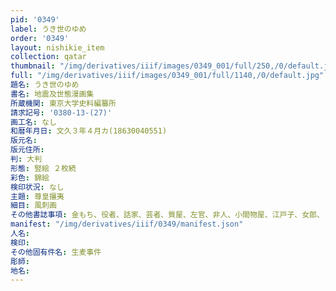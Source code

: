 ```yaml
---
pid: '0349'
label: うき世のゆめ
order: '0349'
layout: nishikie_item
collection: qatar
thumbnail: "/img/derivatives/iiif/images/0349_001/full/250,/0/default.jpg"
full: "/img/derivatives/iiif/images/0349_001/full/1140,/0/default.jpg"
題名: うき世のゆめ
書名: 地震及世態漫画集
所蔵機関: 東京大学史料編纂所
請求記号: '0380-13-(27)'
画工名: なし
和暦年月日: 文久３年４月カ(18630040551)
版元名: 
版元住所: 
判: 大判
形態: 竪絵 ２枚続
彩色: 錦絵
検印状況: なし
主題: 尊皇攘夷
細目: 風刺画
その他書誌事項: 金もち、役者、話家、芸者、質屋、左官、非人、小間物屋、江戸子、女郎、らくだ、象、車力、飛脚、駕籠屋などの戦いを夢見る商家隠居の図
manifest: "/img/derivatives/iiif/0349/manifest.json"
人名: 
検印: 
その他固有件名: 生麦事件
彫師: 
地名: 
---
```


